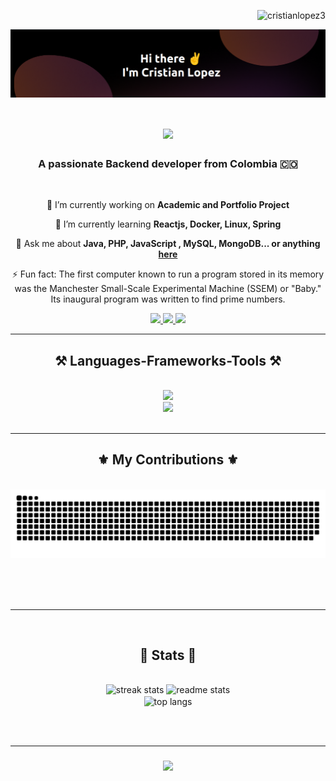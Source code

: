 <p align="right"> <img src="https://komarev.com/ghpvc/?username=cristianlopez3&label=Profile%20views&color=0e75b6&style=flat" alt="cristianlopez3" /> </p>
<img align="center" src="./assets/title.png" />

<h1 align="center">
    <img src="https://readme-typing-svg.herokuapp.com/?font=Righteous&size=35&center=true&vCenter=true&width=500&height=70&duration=4000&lines=Welcome!+🙋;+Drop+me+a+Message!;" />
</h1>

<h3 align="center">A passionate Backend developer from Colombia 🇨🇴 </h3>

<br/>

<div align="center">
 
 🔭 I’m currently working on **Academic and  Portfolio Project**
 
 🌱 I’m currently learning **Reactjs, Docker, Linux, Spring**

 💬 Ask me about **Java, PHP, JavaScript , MySQL, MongoDB... or anything [here](https://github.com/CristianLopez3/CristianLopez3/issues)**

 ⚡ Fun fact: The first computer known to run a program stored in its memory was the Manchester Small-Scale Experimental Machine (SSEM) or "Baby." Its inaugural program was written to find prime numbers.
 
 </div>
 
<div align="center"> 
  <a href="mailto::cristian.c.lopez.m@gmail.com">
    <img src="https://img.shields.io/badge/Gmail-333333?style=for-the-badge&logo=gmail&logoColor=red" />
  </a>
  <a href="https://www.linkedin.com/in/cristian-lopez-software/" target="_blank">
    <img src="https://img.shields.io/badge/LinkedIn-0077B5?style=for-the-badge&logo=linkedin&logoColor=white" target="_blank" />
  </a>
  <a href="https://cristianlopez3.github.io/Portfolio/" target="_blank">
     <img src="https://img.shields.io/badge/Portfolio-FF5722?style=for-the-badge&logo=todoist&logoColor=white" target="_blank" /> <!-- sqlite, safari, google-chrome are other good icon options -->
  </a>
</div>

 <hr/>
 
<h2 align="center">⚒️ Languages-Frameworks-Tools ⚒️</h2>
<br/>
<div align="center">
    <img src="https://skillicons.dev/icons?i=react,bootstrap,html,css,vscode,github,figma,git,idea" /> 
    <br />
    <img src="https://skillicons.dev/icons?i=java,spring,nodejs,javascript,php,mongodb,mysql,linux,docker" /><br>
</div>

<br/>
<hr/>

<div align="center">
  <h2>⚜️ My Contributions ⚜️</h2>
  <br>
  <img alt="snake eating my contributions" src="https://raw.githubusercontent.com/salesp07/salesp07/output/github-contribution-grid-snake.svg" />
  
  <br/><br/><br/>
</div>

<hr/>
<br />

<h2 align="center">🌟 Stats 🌟</h2>
<br>
<div align=center>
  <img width=390 src="https://github-readme-streak-stats-salesp07.vercel.app/?user=CristianLopez3&count_private=true&theme=react&border_radius=10" alt="streak stats"/>
    
  <img width=390 src="https://github-readme-stats-salesp07.vercel.app/api?username=CristianLopez3&count_private=true&show_icons=true&theme=react&rank_icon=github&border_radius=10" alt="readme stats" />
  <br/>
  <img width=325 align="center" src="https://github-readme-stats-salesp07.vercel.app/api/top-langs/?username=CristianLopez3&hide=HTML&langs_count=8&layout=compact&theme=react&border_radius=10&size_weight=0.5&count_weight=0.5&exclude_repo=github-readme-stats" alt="top langs" />
</div>

<br/><br/>
<hr/>

<h3 align="center">
    <img src="https://readme-typing-svg.herokuapp.com/?font=Righteous&size=25&center=true&vCenter=true&width=500&height=70&duration=4000&lines=Thanks+for+visiting!+✌️;+Shoot+me+a+message+on+Linkedin!;I'm+always+down+to+collab+:)">
</h3>

<br/>
